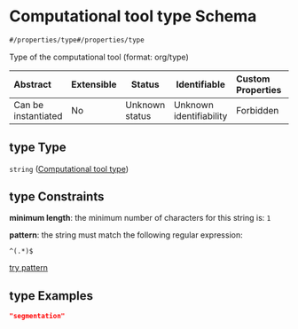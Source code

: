 # Computational tool type Schema

```txt
#/properties/type#/properties/type
```

Type of the computational tool (format: org/type)


| Abstract            | Extensible | Status         | Identifiable            | Custom Properties | Additional Properties | Access Restrictions | Defined In                                                            |
| :------------------ | ---------- | -------------- | ----------------------- | :---------------- | --------------------- | ------------------- | --------------------------------------------------------------------- |
| Can be instantiated | No         | Unknown status | Unknown identifiability | Forbidden         | Allowed               | none                | [manifest.schema.json\*](manifest.schema.json "open original schema") |

## type Type

`string` ([Computational tool type](manifest-properties-computational-tool-type.md))

## type Constraints

**minimum length**: the minimum number of characters for this string is: `1`

**pattern**: the string must match the following regular expression: 

```regexp
^(.*)$
```

[try pattern](https://regexr.com/?expression=%5E(.*)%24 "try regular expression with regexr.com")

## type Examples

```json
"segmentation"
```
